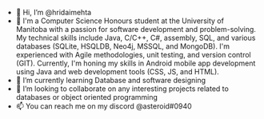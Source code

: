 - 👋 Hi, I’m @hridaimehta
- 👀 I'm a Computer Science Honours student at the University of Manitoba with a passion for software development and problem-solving. My technical skills include Java, C/C++, C#, assembly, SQL, and various databases (SQLite, HSQLDB, Neo4j, MSSQL, and MongoDB). I'm experienced with Agile methodologies, unit testing, and version control (GIT). Currently, I'm honing my skills in Android mobile app development using Java and web development tools (CSS, JS, and HTML).
- 🌱 I’m currently learning Database and software designing
- 💞️ I’m looking to collaborate on any interesting projects related to databases or object oriented programming
- 📫 You can reach me on my discord @asteroid#0940

<!---
hridaimehta/hridaimehta is a ✨ special ✨ repository because its `README.md` (this file) appears on your GitHub profile.
You can click the Preview link to take a look at your changes.
--->
